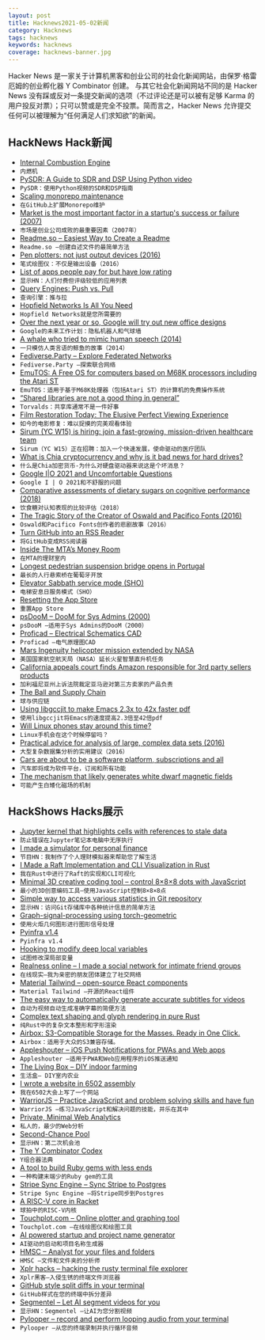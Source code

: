 ```yaml
---
layout: post
title: Hacknews2021-05-02新闻
category: Hacknews
tags: hacknews
keywords: hacknews
coverage: hacknews-banner.jpg
---
```


Hacker News 是一家关于计算机黑客和创业公司的社会化新闻网站，由保罗·格雷厄姆的创业孵化器 Y Combinator 创建。
与其它社会化新闻网站不同的是 Hacker News 没有踩或反对一条提交新闻的选项（不过评论还是可以被有足够 Karma 的用户投反对票）；只可以赞或是完全不投票。简而言之，Hacker News 允许提交任何可以被理解为“任何满足人们求知欲”的新闻。

## HackNews Hack新闻


- [Internal Combustion Engine](https://ciechanow.ski/internal-combustion-engine/)
- `内燃机`
- [PySDR: A Guide to SDR and DSP Using Python video](https://fosdem.org/2021/schedule/event/fsr_pysdr_guide_to_sdr_and_dsp_using_python/)
- `PySDR：使用Python视频的SDR和DSP指南`
- [Scaling monorepo maintenance](https://github.blog/2021-04-29-scaling-monorepo-maintenance/)
- `在GitHub上扩展Monorepo维护`
- [Market is the most important factor in a startup's success or failure (2007)](https://pmarchive.com/guide_to_startups_part4.html)
- `市场是创业公司成败的最重要因素（2007年）`
- [Readme.so – Easiest Way to Create a Readme](https://readme.so/)
- `Readme.so –创建自述文件的最简单方法`
- [Pen plotters: not just output devices (2016)](https://scruss.com/blog/2016/05/17/pen-plotters-not-just-output-devices/)
- `笔式绘图仪：不仅是输出设备（2016）`
- [List of apps people pay for but have low rating](http://ideasfilter.com/)
- `显示HN：人们付费但评级较低的应用列表`
- [Query Engines: Push vs. Pull](http://justinjaffray.com/query-engines-push-vs.-pull/)
- `查询引擎：推与拉`
- [Hopfield Networks Is All You Need](https://ml-jku.github.io/hopfield-layers/)
- `Hopfield Networks就是您所需要的`
- [Over the next year or so, Google will try out new office designs](https://www.nytimes.com/2021/04/30/technology/google-back-to-office-workers.html)
- `Google的未来工作计划：隐私机器人和气球墙`
- [A whale who tried to mimic human speech (2014)](https://www.smithsonianmag.com/science-nature/story-one-whale-who-tried-bridge-linguistic-divide-between-animals-humans-180951437/)
- `一只模仿人类言语的鲸鱼的故事（2014）`
- [Fediverse.Party – Explore Federated Networks](https://fediverse.party/en/miscellaneous)
- `Fediverse.Party –探索联合网络`
- [EmuTOS: A Free OS for computers based on M68K processors including the Atari ST](https://emutos.sourceforge.io/)
- `EmuTOS：适用于基于M68K处理器（包括Atari ST）的计算机的免费操作系统`
- [“Shared libraries are not a good thing in general”](https://lore.kernel.org/lkml/CAHk-=whs8QZf3YnifdLv57+FhBi5_WeNTG1B-suOES=RcUSmQg@mail.gmail.com/)
- `Torvalds：共享库通常不是一件好事`
- [Film Restoration Today: The Elusive Perfect Viewing Experience](https://mubi.com/notebook/posts/film-restoration-today-the-elusive-perfect-viewing-experience)
- `如今的电影修复：难以捉摸的完美观看体验`
- [Sirum (YC W15) is hiring: join a fast-growing, mission-driven healthcare team](https://www.sirum.org/about#careers)
- `Sirum（YC W15）正在招聘：加入一个快速发展，使命驱动的医疗团队`
- [What is Chia cryptocurrency and why is it bad news for hard drives?](https://www.tomsguide.com/news/what-is-chia-cryptocurrency-and-why-is-it-bad-news-for-hard-drives)
- `什么是Chia加密货币-为什么对硬盘驱动器来说这是个坏消息？`
- [Google I|O 2021 and Uncomfortable Questions](https://commonsware.com/blog/2021/05/01/google-io-2021-uncomfortable-questions.html)
- `Google I | O 2021和不舒服的问题`
- [Comparative assessments of dietary sugars on cognitive performance (2018)](https://www.sciencedirect.com/science/article/abs/pii/S0031938417304328)
- `饮食糖对认知表现的比较评估（2018）`
- [The Tragic Story of the Creator of Oswald and Pacifico Fonts (2016)](https://chrisgliddon.com/the-tragic-story-of-vernon-and-oswald-7540fa359509)
- `Oswald和Pacifico Fonts创作者的悲剧故事（2016）`
- [Turn GitHub into an RSS Reader](https://github.com/osmoscraft/osmosfeed)
- `将GitHub变成RSS阅读器`
- [Inside The MTA’s Money Room](https://www.curbed.com/2021/04/al-putre-mta-money-room.html)
- `在MTA的理财室内`
- [Longest pedestrian suspension bridge opens in Portugal](https://www.reuters.com/lifestyle/oddly-enough/high-anxiety-worlds-longest-pedestrian-suspension-bridge-opens-portugal-2021-04-29/)
- `最长的人行悬索桥在葡萄牙开放`
- [Elevator Sabbath service mode (SHO)](https://elevation.fandom.com/wiki/Sabbath_service_(SHO))
- `电梯安息日服务模式（SHO）`
- [Resetting the App Store](https://www.ben-evans.com/benedictevans/2021/4/30/resetting-the-app-store)
- `重置App Store`
- [psDooM – DooM for Sys Admins (2000)](http://psdoom.sourceforge.net/)
- `psDooM –适用于Sys Admins的DooM（2000）`
- [Proficad – Electrical Schematics CAD](https://www.proficad.com/)
- `Proficad –电气原理图CAD`
- [Mars Ingenuity helicopter mission extended by NASA](https://www.bbc.com/news/science-environment-56951752)
- `美国国家航空航天局（NASA）延长火星智慧直升机任务`
- [California appeals court finds Amazon responsible for 3rd party sellers products](https://www.theverge.com/2021/5/1/22414185/california-appeals-court-amazon-marketplace-responsible-third-party-hoverboard)
- `加利福尼亚州上诉法院裁定亚马逊对第三方卖家的产品负责`
- [The Ball and Supply Chain](https://puri.sm/posts/the-ball-and-supply-chain/)
- `球与供应链`
- [Using libgccjit to make Emacs 2.3x to 42x faster pdf](https://arxiv.org/abs/2004.02504)
- `使用libgccjit将Emacs的速度提高2.3倍至42倍pdf`
- [Will Linux phones stay around this time?](https://linmob.net/will-linux-phones-stay-around-this-time/)
- `Linux手机会在这个时候停留吗？`
- [Practical advice for analysis of large, complex data sets (2016)](https://www.unofficialgoogledatascience.com/2016/10/practical-advice-for-analysis-of-large.html)
- `大型复杂数据集分析的实用建议（2016）`
- [Cars are about to be a software platform, subscriptions and all](https://www.bloomberg.com/news/articles/2021-05-01/your-car-is-about-to-be-a-software-platform-subscriptions-and-all)
- `汽车即将成为软件平台，订阅和所有功能`
- [The mechanism that likely generates white dwarf magnetic fields](https://phys.org/news/2021-04-mechanism-huge-white-dwarf-magnetic.html)
- `可能产生白矮化磁场的机制`


## HackShows Hacks展示

- [ Jupyter kernel that highlights cells with references to stale data](https://nbsafety.org)
- `防止错误在Jupyter笔记本电脑中无序执行`
- [ I made a simulator for personal finance](https://projectifi.io/)
- `节目HN：我制作了个人理财模拟器来帮助您了解生活`
- [ I Made a Raft Implementation and CLI Visualization in Rust](https://github.com/andreev-io/Raft)
- `我在Rust中进行了Raft的实现和CLI可视化`
- [ Minimal 3D creative coding tool – control 8×8×8 dots with JavaScript](https://doersino.github.io/tixyz/)
- `最小的3D创意编码工具–使用JavaScript控制8×8×8点`
- [ Simple way to access various statistics in Git repository](https://github.com/arzzen/git-quick-stats)
- `显示HN：访问Git存储库中各种统计信息的简单方法`
- [ Graph-signal-processing using torch-geometric](https://github.com/aGIToz/Graph_Signal_Processing)
- `使用火炬几何图形进行图形信号处理`
- [ Pyinfra v1.4](https://github.com/Fizzadar/pyinfra/releases/tag/v1.4)
- `Pyinfra v1.4`
- [ Hooking to modify deep local variables](https://churchofthought.org/blog/2020/10/15/coursera-playback-speed-a-cross-browser-webextension/)
- `试图修改深局部变量`
- [ Realness online – I made a social network for intimate friend groups](https://github.com/realness-online/web)
- `在线现实–我为亲密的朋友团体建立了社交网络`
- [ Material Tailwind – open-source React components](https://material-tailwind.com/)
- `Material Tailwind –开源的React组件`
- [ The easy way to automatically generate accurate subtitles for videos](https://editr.io/beta)
- `自动为视频自动生成准确字幕的简便方法`
- [ Complex text shaping and glyph rendering in pure Rust](https://github.com/dfrg/swash)
- `纯Rust中的复杂文本整形和字形渲染`
- [ Airbox: S3-Compatible Storage for the Masses. Ready in One Click.](https://www.airbox.ai/blog/s3-compatible-storage-in-one-click/)
- `Airbox：适用于大众的S3兼容存储。`
- [ Appleshouter – iOS Push Notifications for PWAs and Web apps](https://github.com/kosmigramma/appleshouter)
- `Appleshouter –适用于PWA和Web应用程序的iOS推送通知`
- [ The Living Box – DIY indoor farming](https://thelivingbx.medium.com/the-living-box-d2e758608750)
- `生活盒– DIY室内农业`
- [ I wrote a website in 6502 assembly](https://www.mdw.la/mdwos/)
- `我在6502大会上写了一个网站`
- [ WarriorJS – Practice JavaScript and problem solving skills and have fun](https://github.com/olistic/warriorjs)
- `WarriorJS –练习JavaScript和解决问题的技能，并乐在其中`
- [ Private, Minimal Web Analytics](https://github.com/christian-fei/minimal-analytics)
- `私人的，最少的Web分析`
- [ Second-Chance Pool](https://news.ycombinator.com/pool)
- `显示HN：第二次机会池`
- [ The Y Combinator Codex](https://phoe.github.io/codex.html)
- `Y组合器法典`
- [ A tool to build Ruby gems with less ends](https://github.com/ch1c0t/bgem)
- `一种构建末端少的Ruby gem的工具`
- [ Stripe Sync Engine – Sync Stripe to Postgres](https://github.com/supabase/stripe-sync-engine)
- `Stripe Sync Engine –将Stripe同步到Postgres`
- [ A RISC-V core in Racket](http://guillaume.baierouge.fr/2021/04/23/simulating-digital-circuits-in-racket/a-risc-v-core-in-racket/index.html)
- `球拍中的RISC-V内核`
- [ Touchplot.com – Online plotter and graphing tool](https://touchplot.com)
- `Touchplot.com –在线绘图仪和绘图工具`
- [ AI powered startup and project name generator](https://namebatao.com/)
- `AI驱动的启动和项目名称生成器`
- [ HMSC – Analyst for your files and folders](https://github.com/Abdullah-V/HMSC)
- `HMSC –文件和文件夹的分析师`
- [ Xplr hacks – hacking the rusty terminal file explorer](https://github.com/sayanarijit/xplr/wiki/Hacks)
- `Xplr黑客–入侵生锈的终端文件浏览器`
- [ GitHub style split diffs in your terminal](https://github.com/banga/git-split-diffs)
- `GitHub样式在您的终端中拆分差异`
- [ Segmentel – Let AI segment videos for you](http://www.segmentel.com)
- `显示HN：Segmentel –让AI为您分割视频`
- [ Pylooper – record and perform looping audio from your terminal](https://github.com/qpwo/pylooper)
- `Pylooper –从您的终端录制并执行循环音频`

